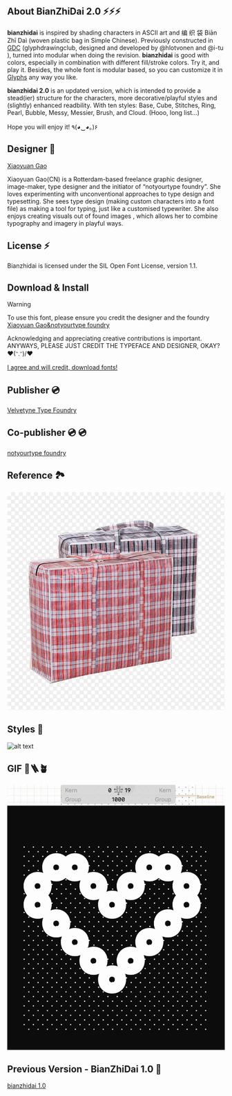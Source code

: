 ## About BianZhiDai 2.0 ⚡⚡⚡

**bianzhidai** is inspired by shading characters in ASCII art and 编 织 袋 Biān Zhī Daì (woven plastic bag in Simple Chinese). 
Previously constructed in [GDC](http://glyphdrawing.club) 
(glyphdrawingclub, designed and developed by @hlotvonen and @i-tu ), turned into modular when doing the revision. **bianzhidai** is good with colors, especially in combination with different fill/stroke colors. Try it, and play it. Besides, the whole font is modular based, so you can customize it in [Glyphs](https://glyphsapp.com/) any way you like.
 
**bianzhidai 2.0** is an updated version, which is intended to provide a stead(ier) structure for the characters, more decorative/playful styles and (slightly) enhanced readbility. With ten styles: Base, Cube, Stitches, Ring, Pearl, Bubble, Messy, Messier, Brush, and Cloud. 
(Hooo, long list...)

Hope you will enjoy it! ٩(◕‿◕｡)۶

## Designer 👀

[Xiaoyuan Gao](https://notyourtype.nl)

Xiaoyuan Gao(CN) is a Rotterdam-based freelance graphic designer, image-maker, type designer and the initiator of “notyourtype foundry”. She loves experimenting with unconventional approaches to type design and typesetting. She sees type design (making custom characters into a font file) as making a tool for typing, just like a customised typewriter. She also enjoys creating visuals out of found images , which allows her to combine typography and imagery in playful ways. 

## License ⚡
Bianzhidai is licensed under the SIL Open Font License, version 1.1.

## Download & Install

> [!WARNING]  
> To use this font, please ensure you credit the designer and the foundry [Xiaoyuan Gao&notyourtype foundry](https://notyourtype.nl/)
>
> Acknowledging and appreciating creative contributions is important.
> ANYWAYS, PLEASE JUST CREDIT THE TYPEFACE AND DESIGNER, OKAY? ❤\(ᵔ.ᵔ)/❤


[I agree and will credit, download fonts!](https://github.com/sdfggvfvj/bianzhidai/tree/main/fonts)

## Publisher 💿
[Velvetyne Type Foundry](https://velvetyne.fr/)

## Co-publisher 💿 💿
[notyourtype foundry](https://notyourtype.nl)

## Reference 🏞️
![alt text](eg.webp "Reference")

## Styles 🦥
![alt text](Preview.png "TEN STYLES")

## GIF 🔨🪜🪴
![alt text](construction.gif "how is this font contructed?")

## Previous Version - BianZhiDai 1.0 🧀
[bianzhidai 1.0](https://github.com/sdfggvfvj/bianzhidai)